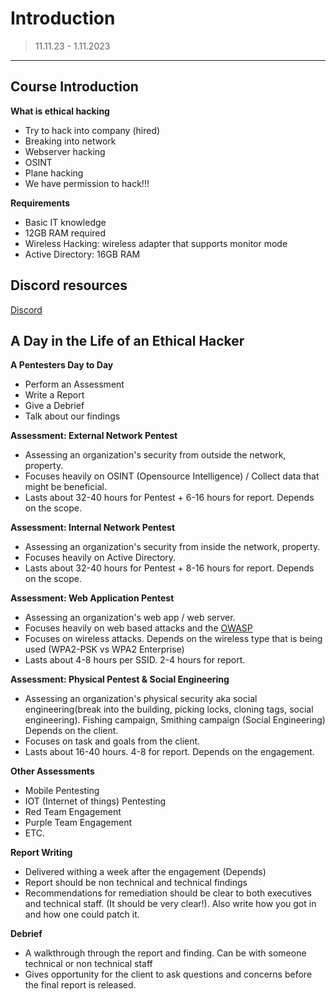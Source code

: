 # Introduction
>11.11.23 - 1.11.2023
---

## Course Introduction

**What is ethical hacking**
- Try to hack into company (hired)
- Breaking into network
- Webserver hacking
- OSINT
- Plane hacking
- We have permission to hack!!!

**Requirements**
- Basic IT knowledge
- 12GB RAM required
- Wireless Hacking: wireless adapter that supports monitor mode
- Active Directory: 16GB RAM

## Discord resources
[Discord](https://discord.gg/tcm)

## A Day in the Life of an Ethical Hacker

**A Pentesters Day to Day**
- Perform an Assessment
- Write a Report 
- Give a Debrief
- Talk about our findings

**Assessment: External Network Pentest**
- Assessing an organization's security from outside the network, property.
- Focuses heavily on OSINT (Opensource Intelligence) / Collect data that might be beneficial.
- Lasts about 32-40 hours for Pentest + 6-16 hours for report. Depends on the scope.

**Assessment: Internal Network Pentest**
- Assessing an organization's security from inside the network, property.
- Focuses heavily on Active Directory.
- Lasts about 32-40 hours for Pentest + 8-16 hours for report. Depends on the scope.

**Assessment: Web Application Pentest**
- Assessing an organization's web app / web server.
- Focuses heavily on web based attacks and the [OWASP](https://owasp.org)
- Focuses on wireless attacks. Depends on the wireless type that is being used (WPA2-PSK vs WPA2 Enterprise)
- Lasts about 4-8 hours per SSID. 2-4 hours for report.

**Assessment: Physical Pentest & Social Engineering**
- Assessing an organization's physical security aka social engineering(break into the building, picking locks, cloning tags, social engineering).  Fishing campaign, Smithing campaign (Social Engineering) Depends on the client.
- Focuses on task and goals from the client.
- Lasts about 16-40 hours. 4-8 for report. Depends on the engagement.

**Other Assessments**
- Mobile Pentesting
- IOT (Internet of things) Pentesting
- Red Team Engagement
- Purple Team Engagement
- ETC.

**Report Writing**
- Delivered withing a week after the engagement (Depends)
- Report should be non technical and technical findings
- Recommendations for remediation should be clear to both executives and technical staff. (It should be very clear!). Also write how you got in and how one could patch it.

**Debrief**
- A walkthrough through the report and finding. Can be with someone technical or non technical staff
- Gives opportunity for the client to ask questions and concerns before the final report is released.